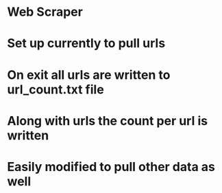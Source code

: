 # Web Scraper
# Set up currently to pull urls
# On exit all urls are written to url_count.txt file
# Along with urls the count per url is written
# Easily modified to pull other data as well
